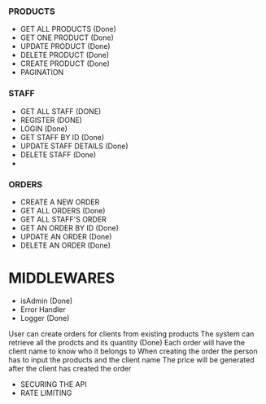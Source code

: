 
  
### PRODUCTS
- GET ALL PRODUCTS (Done)
- GET ONE PRODUCT (Done)
- UPDATE PRODUCT (Done)
- DELETE PRODUCT (Done)
- CREATE PRODUCT (Done)
- PAGINATION   
 
### STAFF
- GET ALL STAFF (DONE)
- REGISTER (DONE)
- LOGIN (Done)
- GET STAFF BY ID (Done)
- UPDATE STAFF DETAILS (Done)
- DELETE STAFF (Done)
- 
  
### ORDERS
- CREATE A NEW ORDER
- GET ALL ORDERS (Done)
- GET ALL STAFF'S ORDER
- GET AN ORDER BY ID (Done)
- UPDATE AN ORDER (Done)
- DELETE AN ORDER (Done)


# MIDDLEWARES
- isAdmin (Done)
- Error Handler 
- Logger (Done)

User can create orders for clients from existing products
The system can retrieve all the prodcts and its quantity (Done)
Each order will have the client name to know who it belongs to 
When creating the order the person has to input the products and the client name
The price will be generated after the client has created the order

- SECURING THE API
- RATE LIMITING